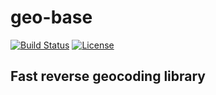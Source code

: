 # geo-base
[![Build Status](https://travis-ci.org/Avitella/geo-base.png)](https://travis-ci.org/Avitella/geo-base)
[![License](https://img.shields.io/badge/license-MIT-blue.svg)](LICENSE)

## Fast reverse geocoding library
